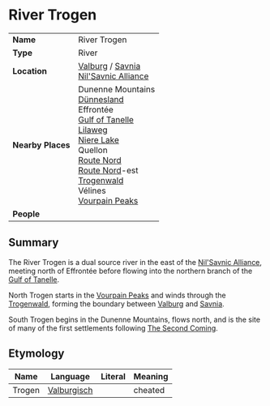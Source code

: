 # River Trogen

|||
| --- | --- |
| **Name** | River Trogen | place.4
| **Type** | River |
| **Location** | [Valburg](../../civilisations/nilsavnic-alliance/states/valburg.md) / [Savnia](../../civilisations/nilsavnic-alliance/states/savnia.md)<br>[Nil'Savnic Alliance](../../civilisations/nilsavnic-alliance/nilsavnic-alliance.md) |
| **Nearby Places** | Dunenne Mountains<br>[Dünnesland](../towns/dunnesland.md)<br>Effrontée<br>[Gulf of Tanelle](../seas-oceans/gulf-of-tanelle.md)<br>[Lilaweg](../roads/lilaweg.md)<br>[Niere Lake](niere-lake.md)<br>Quellon<br>[Route Nord](../roads/route-nord.md)<br>[Route Nord](../roads/route-nord.md)-est<br>[Trogenwald](../forests/trogenwald.md)<br>Vélines<br>[Vourpain Peaks](../mountains/vourpain-peaks.md) |
| **People** | |

## Summary

The River Trogen is a dual source river in the east of the [Nil'Savnic Alliance](../../civilisations/nilsavnic-alliance/nilsavnic-alliance.md), meeting north of Effrontée before flowing into the northern branch of the [Gulf of Tanelle](../seas-oceans/gulf-of-tanelle.md).

North Trogen starts in the [Vourpain Peaks](../mountains/vourpain-peaks.md) and winds through the [Trogenwald](../forests/trogenwald.md), forming the boundary between [Valburg](../../civilisations/nilsavnic-alliance/states/valburg.md) and [Savnia](../../civilisations/nilsavnic-alliance/states/savnia.md).

South Trogen begins in the Dunenne Mountains, flows north, and is the site of many of the first settlements following [The Second Coming](../../history/events/the-second-coming.md).

## Etymology

| Name | Language | Literal | Meaning | 
| --- | --- | --- | --- |
| Trogen | [Valburgisch](../../languages/valburgisch.md) || cheated |
